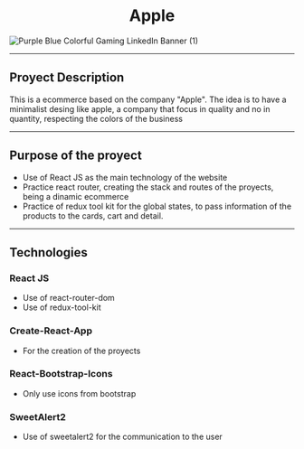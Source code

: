 <h1 align='center'> Apple</h1>

![Purple Blue Colorful Gaming LinkedIn Banner (1)](https://user-images.githubusercontent.com/106752020/209958960-f01dd2c6-8b98-405d-b3d3-38fa57fc9a2c.png)

--------

## Proyect Description
This is a ecommerce based on the company "Apple". The idea is to have a minimalist desing like apple, a company that focus in quality and no in quantity, respecting the colors of the business

--------

## Purpose of the proyect
- Use of React JS as the main technology of the website
- Practice react router, creating the stack and routes of the proyects, being a dinamic ecommerce
- Practice of redux tool kit for the global states, to pass information of the products to the cards, cart and detail.

--------

## Technologies
### React JS
- Use of react-router-dom
- Use of redux-tool-kit
### Create-React-App
- For the creation of the proyects
### React-Bootstrap-Icons
- Only use icons from bootstrap
### SweetAlert2
- Use of sweetalert2 for the communication to the user


